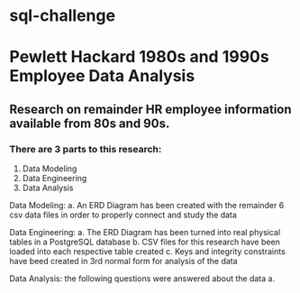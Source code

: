 # sql-challenge

# Pewlett Hackard 1980s and 1990s Employee Data Analysis

## Research on remainder HR employee information available from 80s and 90s.

### There are 3 parts to this research:

1. Data Modeling
3. Data Engineering
4. Data Analysis


Data Modeling:
  a. An ERD Diagram has been created with the remainder 6 csv data files in order to properly connect and study the data
  
Data Engineering:
  a. The ERD Diagram has been turned into real physical tables in a PostgreSQL database
  b. CSV files for this research have been loaded into each respective table created
  c. Keys and integrity constraints have beed created in 3rd normal form for analysis of the data
  
Data Analysis:  the following questions were answered about the data
  a. 
